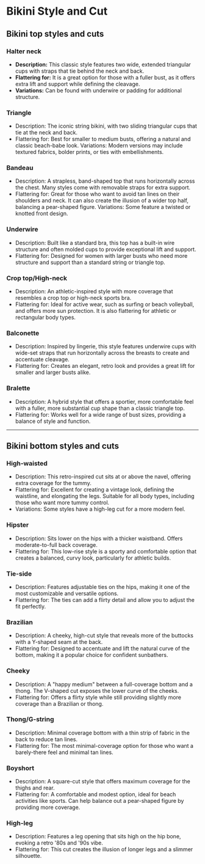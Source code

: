 # Bikini Style and Cut

## Bikini top styles and cuts
### Halter neck
- **Description:** This classic style features two wide, extended triangular cups with straps that tie behind the neck and back.
- **Flattering for:** It is a great option for those with a fuller bust, as it offers extra lift and support while defining the cleavage.
- **Variations:** Can be found with underwire or padding for additional structure. 

### Triangle
- Description: The iconic string bikini, with two sliding triangular cups that tie at the neck and back.
- Flattering for: Best for smaller to medium busts, offering a natural and classic beach-babe look.
Variations: Modern versions may include textured fabrics, bolder prints, or ties with embellishments. 

### Bandeau
- Description: A strapless, band-shaped top that runs horizontally across the chest. Many styles come with removable straps for extra support.
- Flattering for: Great for those who want to avoid tan lines on their shoulders and neck. It can also create the illusion of a wider top half, balancing a pear-shaped figure.
Variations: Some feature a twisted or knotted front design. 

### Underwire
- Description: Built like a standard bra, this top has a built-in wire structure and often molded cups to provide exceptional lift and support.
- Flattering for: Designed for women with larger busts who need more structure and support than a standard string or triangle top. 

### Crop top/High-neck
- Description: An athletic-inspired style with more coverage that resembles a crop top or high-neck sports bra.
- Flattering for: Ideal for active wear, such as surfing or beach volleyball, and offers more sun protection. It is also flattering for athletic or rectangular body types. 

### Balconette
- Description: Inspired by lingerie, this style features underwire cups with wide-set straps that run horizontally across the breasts to create and accentuate cleavage.
- Flattering for: Creates an elegant, retro look and provides a great lift for smaller and larger busts alike. 

### Bralette
- Description: A hybrid style that offers a sportier, more comfortable feel with a fuller, more substantial cup shape than a classic triangle top.
- Flattering for: Works well for a wide range of bust sizes, providing a balance of style and function. 

---
## Bikini bottom styles and cuts

### High-waisted
- Description: This retro-inspired cut sits at or above the navel, offering extra coverage for the tummy.
- Flattering for: Excellent for creating a vintage look, defining the waistline, and elongating the legs. Suitable for all body types, including those who want more tummy control.
- Variations: Some styles have a high-leg cut for a more modern feel. 

### Hipster
- Description: Sits lower on the hips with a thicker waistband. Offers moderate-to-full back coverage.
- Flattering for: This low-rise style is a sporty and comfortable option that creates a balanced, curvy look, particularly for athletic builds. 

### Tie-side
- Description: Features adjustable ties on the hips, making it one of the most customizable and versatile options.
- Flattering for: The ties can add a flirty detail and allow you to adjust the fit perfectly. 

### Brazilian
- Description: A cheeky, high-cut style that reveals more of the buttocks with a Y-shaped seam at the back.
- Flattering for: Designed to accentuate and lift the natural curve of the bottom, making it a popular choice for confident sunbathers. 

### Cheeky
- Description: A "happy medium" between a full-coverage bottom and a thong. The V-shaped cut exposes the lower curve of the cheeks.
- Flattering for: Offers a flirty style while still providing slightly more coverage than a Brazilian or thong. 

### Thong/G-string
- Description: Minimal coverage bottom with a thin strip of fabric in the back to reduce tan lines.
- Flattering for: The most minimal-coverage option for those who want a barely-there feel and minimal tan lines. 

### Boyshort
- Description: A square-cut style that offers maximum coverage for the thighs and rear.
- Flattering for: A comfortable and modest option, ideal for beach activities like sports. Can help balance out a pear-shaped figure by providing more coverage. 

### High-leg
- Description: Features a leg opening that sits high on the hip bone, evoking a retro '80s and '90s vibe.
- Flattering for: This cut creates the illusion of longer legs and a slimmer silhouette. 
